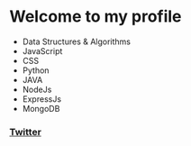 # Welcome to my profile
- Data Structures & Algorithms
- JavaScript
- CSS
- Python
- JAVA
- NodeJs
- ExpressJs
- MongoDB
### [Twitter](https://www.twitter.com/ydvtwts)
